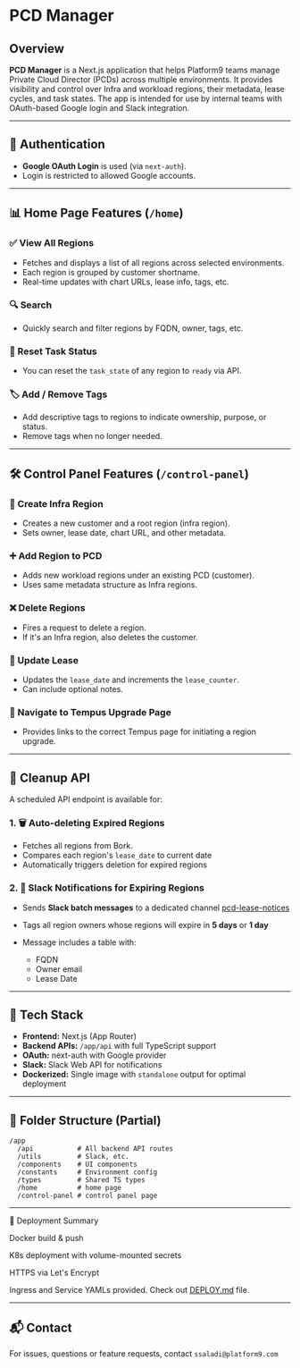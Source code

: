 # PCD Manager

## Overview

**PCD Manager** is a Next.js application that helps Platform9 teams manage Private Cloud Director (PCDs) across multiple environments. It provides visibility and control over Infra and workload regions, their metadata, lease cycles, and task states. The app is intended for use by internal teams with OAuth-based Google login and Slack integration.

---

## 🔐 Authentication

- **Google OAuth Login** is used (via `next-auth`).
- Login is restricted to allowed Google accounts.

---

## 📊 Home Page Features (`/home`)

### ✅ View All Regions

- Fetches and displays a list of all regions across selected environments.
- Each region is grouped by customer shortname.
- Real-time updates with chart URLs, lease info, tags, etc.

### 🔍 Search

- Quickly search and filter regions by FQDN, owner, tags, etc.

### 🔄 Reset Task Status

- You can reset the `task_state` of any region to `ready` via API.

### 🏷️ Add / Remove Tags

- Add descriptive tags to regions to indicate ownership, purpose, or status.
- Remove tags when no longer needed.

---

## 🛠 Control Panel Features (`/control-panel`)

### 🚀 Create Infra Region

- Creates a new customer and a root region (infra region).
- Sets owner, lease date, chart URL, and other metadata.

### ➕ Add Region to PCD

- Adds new workload regions under an existing PCD (customer).
- Uses same metadata structure as Infra regions.

### ❌ Delete Regions

- Fires a request to delete a region.
- If it's an Infra region, also deletes the customer.

### 🔁 Update Lease

- Updates the `lease_date` and increments the `lease_counter`.
- Can include optional notes.

### 🔗 Navigate to Tempus Upgrade Page

- Provides links to the correct Tempus page for initiating a region upgrade.

---

## 🧹 Cleanup API

A scheduled API endpoint is available for:

### 1. 🗑 Auto-deleting Expired Regions

- Fetches all regions from Bork.
- Compares each region's `lease_date` to current date
- Automatically triggers deletion for expired regions

### 2. 📣 Slack Notifications for Expiring Regions

- Sends **Slack batch messages** to a dedicated channel [pcd-lease-notices](https://platform9.slack.com/archives/C0935NGUC6B)
- Tags all region owners whose regions will expire in **5 days** or **1 day**
- Message includes a table with:

  - FQDN
  - Owner email
  - Lease Date

---

## 🔧 Tech Stack

- **Frontend:** Next.js (App Router)
- **Backend APIs:** `/app/api` with full TypeScript support
- **OAuth:** next-auth with Google provider
- **Slack:** Slack Web API for notifications
- **Dockerized:** Single image with `standalone` output for optimal deployment

---

## 📂 Folder Structure (Partial)

```
/app
  /api           # All backend API routes
  /utils         # Slack, etc.
  /components    # UI components
  /constants     # Environment config
  /types         # Shared TS types
  /home          # home page
  /control-panel # control panel page
```

---

🚀 Deployment Summary

Docker build & push

K8s deployment with volume-mounted secrets

HTTPS via Let's Encrypt

Ingress and Service YAMLs provided. Check out [DEPLOY.md](https://github.com/KarthikSaladi-pf9/pcd_manager_hackathon/blob/main/Deploy.md) file.

---

## 📬 Contact

For issues, questions or feature requests, contact `ssaladi@platform9.com`
